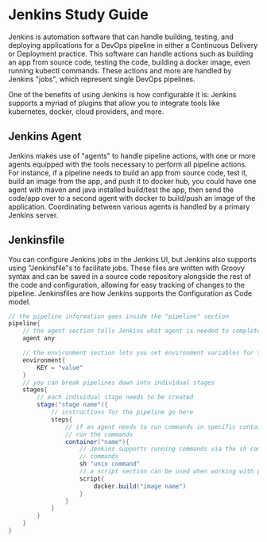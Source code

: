 # Jenkins Study Guide
Jenkins is automation software that can handle building, testing, and deploying applications for a DevOps pipeline in either a Continuous Delivery or Deployment practice. This software can handle actions such as building an app from source code, testing the code, building a docker image, even running kubectl commands. These actions and more are handled by Jenkins "jobs", which represent single DevOps pipelines. 

One of the benefits of using Jenkins is how configurable it is: Jenkins supports a myriad of plugins that allow you to integrate tools like kubernetes, docker, cloud providers, and more.

## Jenkins Agent
Jenkins makes use of "agents" to handle pipeline actions, with one or more agents equipped with the tools necessary to perform all pipeline actions. For instance, if a pipeline needs to build an app from source code, test it, build an image from the app, and push it to docker hub, you could have one agent with maven and java installed build/test the app, then send the code/app over to a second agent with docker to build/push an image of the application. Coordinating between various agents is handled by a primary Jenkins server.

## Jenkinsfile
You can configure Jenkins jobs in the Jenkins UI, but Jenkins also supports using "Jenkinsfile"s to facilitate jobs. These files are written with Groovy syntax and can be saved in a source code repository alongside the rest of the code and configuration, allowing for easy tracking of changes to the pipeline. Jenkinsfiles are how Jenkins supports the Configuration as Code model.
```groovy
// the pipeline information goes inside the "pipeline" section
pipeline{
    // the agent section tells Jenkins what agent is needed to complete the job
    agent any

    // the environment section lets you set environment variables for the job
    environment{
        KEY = "value"
    }
    // you can break pipelines down into individual stages
    stages{
        // each individual stage needs to be created
        stage("stage name"){
            // instructions for the pipeline go here
            steps{
                // if an agent needs to run commands in specific containers you can indicate which container should
                // run the commands
                container("name"){
                    // Jenkins supports running commands via the sh command, but also supports other built-in
                    // commands
                    sh "unix command"
                    // a script section can be used when working with plugin provided functions
                    script{
                        docker.build("image name")
                    }
                }
            }
        }
    }
}
```